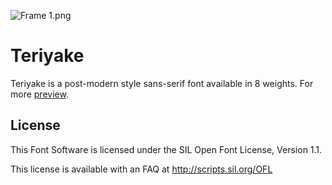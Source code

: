 ![Frame 1.png](https://i.loli.net/2021/04/13/JSUcp4WhzaNIfFR.png)
<br/>
# Teriyake

Teriyake is a post-modern style sans-serif font available in 8 weights. For more [preview](https://www.behance.net/gallery/108675449/Teriyake).

## License

This Font Software is licensed under the SIL Open Font License, Version 1.1.

This license is available with an FAQ at http://scripts.sil.org/OFL





